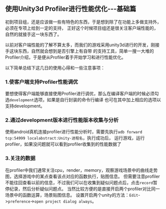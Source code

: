 <!-- 
.. title: Use Unity3d Profiler Basic
.. slug: use-unity3d-profiler-basic
.. date: 2015-04-15 21:23:36 UTC+08:00
.. tags: u3d
.. category: 
.. link: 
.. description: 
.. type: text
-->

## 使用Unity3d Profiler进行性能优化---基础篇

初到项目组，还是应该做一些有特色的东西，于是想到除了在功能上多做支持外，必须在专项上给到一定的支持，
正好这个时候项目组还是很关注客户端性能的，自然的就接手这一块东西了。

以前对客户端性能的了解不算太多，而我们的游戏采用unity3d进行的开发，刚接手这块东西，自然就会想到是否引擎上有自带
的支持工具，简单一搜一大堆的Profiler介绍，于是便从Profiler着手开始学习和进行性能优化。

以下简单总结下这几日的使用心得和一些注意事项：

### 1.使客户端支持Profiler性能调优

要想使得客户端能够直接使用Profiler进行调优，那么在编译客户端的时候必须勾选`development`选项，如果是自行封装的命令行编译
也可在其中加上相应的选项以支持development。

### 2.通过development版本进行性能版本收集与分析

使用android真机连接profiler进行性能分析时，需要先执行`adb forward tcp:54999 localabstract:Unity-进程名`，执行成功后，
运行游戏，运行profiler，如果没问题就可以看到profiler收集到的性能数据了

### 3.关注的数据

在profiler中我们通常关注cpu，render，memory，观察游戏场景中的曲线走势图，选择游戏中的某点查看该点对应的函数执行，贴图信息。
但需要注意profiler不能往回查看以前的信息，不过我们可以在收集到疑似问题点后，点击`record`暂停纪录，然后分析疑似问题点。
当然比较方便的是直接开启两个profiler对比同一场景中的函数运算，场景贴图信息。
设置开启两个unity的方法：`Edit`->`preference`->`open project dialog always`。

